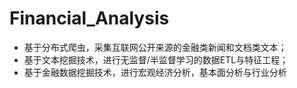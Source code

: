 # Financial_Analysis
- 基于分布式爬虫，采集互联网公开来源的金融类新闻和文档类文本；
- 基于文本挖掘技术，进行无监督/半监督学习的数据ETL与特征工程； 
- 基于金融数据挖掘技术，进行宏观经济分析，基本面分析与行业分析
